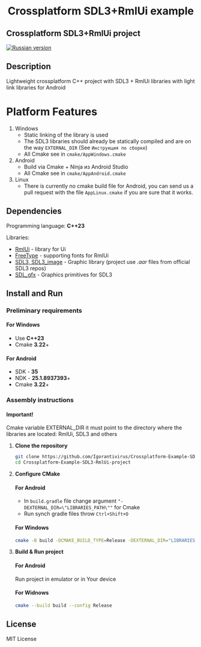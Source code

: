 <h1 align="center">Crossplatform SDL3+RmlUi example</h1>

## Crossplatform SDL3+RmlUi project

[![Russian version](https://img.shields.io/badge/Russian%20version-blue)](README_RU.md)

## Description

Lightweight crossplatform С++ project with SDL3 + RmlUi libraries with light link libraries for Android

# Platform Features

1. Windows
   * Static linking of the library is used
   * The SDL3 libraries should already be statically compiled and are on the way `EXTERNAL_DIR` (See `Инструкция по сборке`)
   * All Cmake see in `cmake/AppWindows.cmake`
2. Android
   * Build via Cmake + Ninja из Android Studio
   * All Cmake see in `cmake/AppAndroid.cmake` 
3. Linux
   * There is currently no cmake build file for Android, you can send us a pull request with the file `AppLinux.cmake` if you are sure that it works.


## Dependencies

Programming language: **С++23**

Libraries:
* [RmlUi](https://github.com/mikke89/RmlUi) - library for Ui
* [FreeType](https://freetype.org/) - supporting fonts for RmlUi
* [SDL3, SDL3_image](https://github.com/libsdl-org) - Graphic library (project use *.aar* files from official SDL3 repos)
* [SDL_gfx](https://github.com/sabdul-khabir/SDL3_gfx) - Graphics primitives for SDL3

## Install and Run

### Preliminary requirements

#### For Windows
* Use **С++23**
* Cmake **3.22**+

#### For Android

* SDK - **35**
* NDK - **25.1.8937393**+
* Cmake **3.22**+

### Assembly instructions

#### Important!
Cmake variable EXTERNAL_DIR it must point to the directory where the libraries are located: RmlUi, SDL3 and others

1. **Clone the repository**
   ```sh
   git clone https://github.com/Igorantivirus/Crossplatform-Example-SDL3-RmlUi-project
   cd Crossplatform-Example-SDL3-RmlUi-project
   ```

2. **Configure CMake**

    #### For Android
    * In `build.gradle` file change argument `"-DEXTERNAL_DIR=\"LIBRARIES_PATH\""` for Cmake
    * Run synch gradle files throw `Ctrl+Shift+O`
       
    #### For Windows
    ```sh
    cmake -B build -DCMAKE_BUILD_TYPE=Release -DEXTERNAL_DIR="LIBRARIES_PATH" -DUSE_CONSOLE=FALSE
    ```

3. **Build & Run project** 
   
    #### For Android
    Run project in emulator or in Your device
    #### For Widnows
    ```sh
    cmake --build build --config Release
    ```

## License 
MIT License
